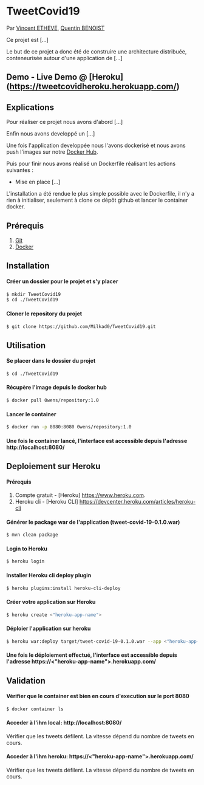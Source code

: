 # TweetCovid19

Par [Vincent ETHEVE](mailto:vincent.etheve@edu.ece.fr), [Quentin BENOIST](mailto:quentin.benoist@edu.ece.fr)

Ce projet est [...]

Le but de ce projet a donc été de construire une architecture distribuée, conteneurisée autour d'une application de [...]

## Demo - Live Demo @ [Heroku] (https://tweetcovidheroku.herokuapp.com/)

## Explications

Pour réaliser ce projet nous avons d'abord [...]

Enfin nous avons developpé un [...]

Une fois l'application developpée nous l'avons dockerisé et nous avons push l'images sur notre [Docker Hub](https://hub.docker.com/repository/docker/0wens/repository).

Puis pour finir nous avons réalisé un Dockerfile réalisant les actions suivantes :
- Mise en place [...]

L'installation a été rendue le plus simple possible avec le Dockerfile, il n'y a rien à initialiser, seulement à clone ce dépôt github et lancer le container docker.

## Prérequis

1. [Git](https://git-scm.com/book/fr/v2/Démarrage-rapide-Installation-de-Git)
2. [Docker](https://docs.docker.com/get-docker/)

## Installation

#### Créer un dossier pour le projet et s'y placer

```bash
$ mkdir TweetCovid19
$ cd ./TweetCovid19
```

#### Cloner le repository du projet
```bash
$ git clone https://github.com/Milkad0/TweetCovid19.git
```

## Utilisation

#### Se placer dans le dossier du projet
```bash
$ cd ./TweetCovid19
```

#### Récupère l'image depuis le docker hub
```bash
$ docker pull 0wens/repository:1.0
```

#### Lancer le container
```bash
$ docker run -p 8080:8080 0wens/repository:1.0
```

#### Une fois le container lancé, l'interface est accessible depuis l'adresse http://localhost:8080/


## Deploiement sur Heroku

#### Prérequis

1. Compte gratuit - [Heroku] https://www.heroku.com.
2. Heroku cli - [Heroku CLI] https://devcenter.heroku.com/articles/heroku-cli

#### Générer le package war de l'application (tweet-covid-19-0.1.0.war)
```sh
$ mvn clean package
```

#### Login to Heroku 
```sh
$ heroku login
```

#### Installer Heroku cli deploy plugin
```sh
$ heroku plugins:install heroku-cli-deploy
```

#### Créer votre application sur Heroku
```sh
$ heroku create <"heroku-app-name">
```

#### Déploier l'application sur heroku
```sh
$ heroku war:deploy target/tweet-covid-19-0.1.0.war --app <"heroku-app-name">
```

#### Une fois le déploiement effectué, l'interface est accessible depuis l'adresse https://<"heroku-app-name">.herokuapp.com/


## Validation

#### Vérifier que le container est bien en cours d'execution sur le port 8080
```bash
$ docker container ls
```

#### Acceder à l'ihm local: http://localhost:8080/
Vérifier que les tweets défilent. La vitesse dépend du nombre de tweets en cours.

#### Acceder à l'ihm heroku: https://<"heroku-app-name">.herokuapp.com/
Vérifier que les tweets défilent. La vitesse dépend du nombre de tweets en cours.
